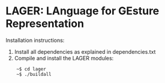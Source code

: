 LAGER: LAnguage for GEsture Representation
==========================================

Installation instructions:

1. Install all dependencies as explained in dependencies.txt
2. Compile and install the LAGER modules:

```
    ~$ cd lager
    ~$ ./buildall
```
